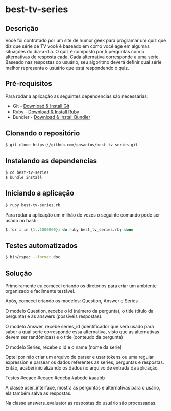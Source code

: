 # best-tv-series

## Descrição

Você foi contratado por um site de humor geek para programar um quiz que diz que série de TV você é baseado em como você age em algumas situações do dia-a-dia.
O quiz é composto por 5 perguntas com 5 alternativas de resposta cada. Cada alternativa corresponde a uma série.
Baseado nas respostas do usuário, seu algoritmo deverá definir qual série melhor representa o usuário que está respondendo o quiz.

## Pré-requisitos

Para rodar a aplicação as seguintes dependencias são necessárias:

* Git - [Download & Install Git](https://git-scm.com/downloads)
* Ruby - [Download & Install Ruby](https://www.ruby-lang.org/en/documentation/installation/)
* Bundler - [Download & Install Bundler](https://github.com/bundler/bundler)

## Clonando o repositório

```bash
$ git clone https://github.com/gosantos/best-tv-series.git
```

## Instalando as dependencias

```bash
$ cd best-tv-series
$ bundle install
```

## Iniciando a aplicação

```bash
$ ruby best-tv-series.rb
```

Para rodar a aplicação um milhão de vezes o seguinte comando pode ser usado no bash:
```bash
$ for i in {1..1000000}; do ruby best_tv_series.rb; done
```

## Testes automatizados

```bash
$ bin/rspec --format doc
```

## Solução
Primeiramente eu comecei criando os diretorios para criar um ambiente organizado e facilmente testável.

Após, comecei criando os modelos: Question, Answer e Series

O modelo Question, recebe o id (número da pergunta), o title (titulo da pergunta) e as answers (possiveis respostas).

O modelo Answer, recebe series_id (identificador que será usado para saber a qual serie corresponde essa alternativa, visto que as alternativas devem ser randômicas) e o title (conteudo da pergunta)

O modelo Series, recebe o id e o name (nome da serie)

Optei por não criar um arquivo de parser e usar tokens ou uma regular expression e parsear os dados referentes as series, perguntas e respostas. Então, acabei inicializando os dados no arquivo de entrada da aplicação.

Testes
#ccaee
#eeacc
#edcba
#abcde
#aaabb

A classe user_interface, mostra as perguntas e alternativas para o usário, ela também salva as respostas.

Na classe answers_evaluator as respostas do usuário são processadas.
